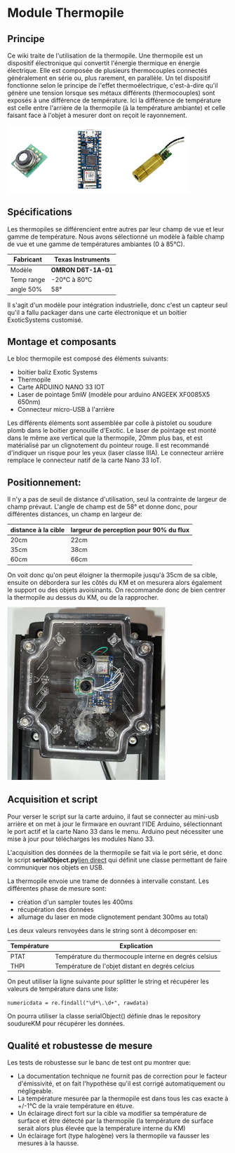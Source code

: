 # Module Thermopile

## Principe

Ce wiki traite de l'utilisation de la thermopile. Une thermopile est un dispositif électronique qui convertit l'énergie thermique en énergie électrique. Elle est composée de plusieurs thermocouples connectés généralement en série ou, plus rarement, en parallèle. Un tel dispositif fonctionne selon le principe de l'effet thermoélectrique, c'est-à-dire qu'il génère une tension lorsque ses métaux différents (thermocouples) sont exposés à une différence de température. Ici la différence de température est celle entre l'arrière de la thermopile (à la température ambiante) et celle faisant face à l'objet à mesurer dont on reçoit le rayonnement.

![image_composants](therm.png)

## Spécifications

Les thermopiles se différencient entre autres par leur champ de vue et leur gamme de température. Nous avons sélectionné un modèle à faible champ de vue et une gamme de températures ambiantes (0 à 85°C). 

| Fabricant   | Texas Instruments           |
| ----------- | --------------------------- |
| Modèle      | **OMRON D6T-1A-01**         |
| Temp range  | -20°C à 80°C                |
| angle 50%   | 58°                         |

Il s'agit d'un modèle pour intégration industrielle, donc c'est un capteur seul qu'il a fallu packager dans une carte électronique et un boitier ExoticSystems customisé. 

## Montage et composants

Le bloc thermopile est composé des éléments suivants:
- boitier baliz Exotic Systems
- Thermopile
- Carte ARDUINO NANO 33 IOT
- Laser de pointage 5mW (modèle pour arduino ANGEEK XF0085X5 650nm)
- Connecteur micro-USB à l'arrière

Les différents éléments sont assemblée par colle à pistolet ou soudure plomb dans le boitier grenouille d'Exotic. Le laser de pointage est monté dans le même axe vertical que la thermopile, 20mm plus bas, et est matérialisé par un clignotement du pointeur rouge. Il est recommandé d'indiquer un risque pour les yeux (laser classe IIIA).
Le connecteur arrière remplace le connecteur natif de la carte Nano 33 IoT.

## Positionnement: 

Il n'y a pas de seuil de distance d'utilisation, seul la contrainte de largeur de champ prévaut. L'angle de champ est de 58° et donne donc, pour différentes distances, un champ en largeur de:

| distance à la cible | largeur de perception pour 90% du flux |
| ------------------- | -------------------------------------- |
| 20cm                | 22cm                                   |
| 35cm                | 38cm                                   |
| 60cm                | 66cm                                   |

On voit donc qu'on peut éloigner la thermopile jusqu'à 35cm de sa cible, ensuite on débordera sur les côtés du KM et on mesurera alors également le support ou des objets avoisinants. On recommande donc de bien centrer la thermopile au dessus du KM, ou de la rapprocher. 

![image_device](therm3.png)

## Acquisition et script

Pour verser le script sur la carte arduino, il faut se connecter au mini-usb arrière et on met à jour le firmware en ouvrant l'IDE Arduino, sélectionnant le port actif et la carte Nano 33 dans le menu. Arduino peut nécessiter une mise à jour pour télécharges les modules Nano 33. 

L'acquisition des données de la thermopile se fait via le port série, et donc le script **serialObject.py**[lien direct](https://gitlab.com/exoticsystems/michelin-pose-km/soudure-km/-/blob/master/serialObject.py) qui définit une classe permettant de faire communiquer nos objets en USB.

La thermopile envoie une trame de données à intervalle constant. Les différentes phase de mesure sont:
- création d'un sampler toutes les 400ms
- récupération des données
- allumage du laser en mode clignotement pendant 300ms au total)

Les deux valeurs renvoyées dans le string sont à décomposer en:

| Température | Explication                                           |
| ----------- | ----------------------------------------------------- |
| PTAT        | Température du thermocouple interne en degrés celsius |
| THPI        | Température de l'objet distant en degrés celcius      |

On peut utiliser la ligne suivante pour splitter le string et récupérer les valeurs de température dans une liste:

`numericdata = re.findall("\d*\.\d+", rawdata)`

On pourra utiliser la classe serialObject() définie dnas le repository soudureKM pour récupérer les données. 


## Qualité et robustesse de mesure

Les tests de robustesse sur le banc de test ont pu montrer que:

- La documentation technique ne fournit pas de correction pour le facteur d'émissivité, et on fait l'hypothèse qu'il est corrigé automatiquement ou négligeable.
- La température mesurée par la thermopile est dans tous les cas exacte à +/-1°C de la vraie température en étuve. 
- Un éclairage direct fort sur la cible va modifier sa température de surface et être détecté par la thermopile (la température de surface serait alors plus élevée que la température interne du KM)
- Un éclairage fort (type halogène) vers la thermopile va fausser les mesures à la hausse.